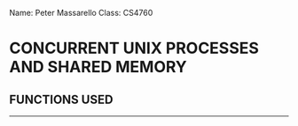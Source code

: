 Name: Peter Massarello
Class: CS4760

# CONCURRENT UNIX PROCESSES AND SHARED MEMORY

FUNCTIONS USED
-------------------------------------------------------------------------------


-------------------------------------------------------------------------------

